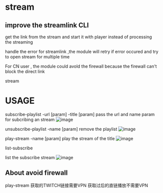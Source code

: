 # stream
## improve the streamlink CLI
get the link from the stream and start it with player instead of processing the streaming 

handle the error for streamlink ,the module will retry if error occured and try to open stream for multiple time 

For CN user , the module could avold the firewall because the firewall can't block the direct link 



stream
# USAGE 
subscribe-playlist -url [param] -title [param] 
pass  the url and name param for subcribing an stream 
![image](https://github.com/CN-CODEGOD/stream/assets/166476136/edaa1ea7-751b-4a68-ae60-55151f467966)

unsubscribe-playlist -name [param]
remove the playlist 
![image](https://github.com/CN-CODEGOD/stream/assets/166476136/b1dc3b31-41e5-426b-8eed-ddbf5d299660)

play-stream -name [param]
play the stream of the title
![image](https://github.com/CN-CODEGOD/stream/assets/166476136/c2fdc63e-147e-4024-9b9d-5e059e571d43)


list-subscribe  

list the subscribe stream 
![image](https://github.com/CN-CODEGOD/stream/assets/166476136/e489c96b-a12d-43f8-9e2e-3982d7d787c4)


## About avoid firewall 
 play-stream 获取的TWITCH链接需要VPN 获取过后的直链播放不需要VPN 



